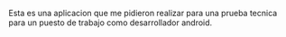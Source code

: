 Esta es una aplicacion que me pidieron realizar para una prueba tecnica para un puesto de trabajo como desarrollador android.
